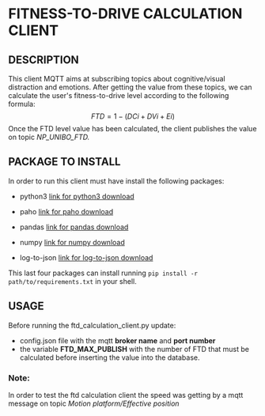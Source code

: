 # FITNESS-TO-DRIVE CALCULATION CLIENT

## DESCRIPTION
This client MQTT aims at subscribing topics about cognitive/visual distraction and emotions. After getting the value from these topics, we can calculate the user's fitness-to-drive level according to the following formula:
$$FTD = 1 - (DCi + DVi + Ei)$$
Once the FTD level value has been calculated, the client publishes the value on topic _NP_UNIBO_FTD._

## PACKAGE TO INSTALL
In order to run this client must have install the following packages:
* python3 [link for python3 download](https://www.python.org/downloads/)


* paho [link for paho download](https://pypi.org/project/paho-mqtt/)
* pandas [link for pandas download](https://pandas.pydata.org/docs/getting_started/install.html)
* numpy [link for numpy download](https://numpy.org/install/)
* log-to-json [link for log-to-json download](https://pypi.org/project/log-to-json/)

This last four packages can install running `pip install -r path/to/requirements.txt`  in your shell.

## USAGE
Before running the ftd_calculation_client.py update:
* config.json file with the mqtt **broker name** and **port number**
* the variable **FTD_MAX_PUBLISH** with the number of FTD that must be calculated before inserting the value into the database.

### Note:
In order to test the ftd calculation client the speed was getting by a mqtt message on topic _Motion platform/Effective position_ 